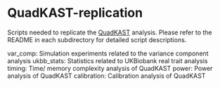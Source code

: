 # QuadKAST-replication

Scripts needed to replicate the [QuadKAST](https://github.com/sriramlab/FastKAST/tree/QuadKAST) analysis. Please refer to the README in each subdirectory for detailed script descriptions.

var_comp: Simulation experiments related to the variance component analysis
ukbb_stats: Statistics related to UKBiobank real trait analysis
timing: Time/ memory complexity analysis of QuadKAST
power: Power analysis of QuadKAST
calibration: Calibration analysis of QuadKAST
